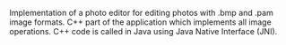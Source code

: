 Implementation of a photo editor for editing photos with .bmp and .pam image formats.
C++ part of the application which implements all image operations.
C++ code is called in Java using Java Native Interface (JNI).
